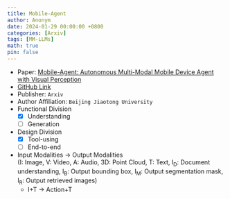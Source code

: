 ```yaml
---
title: Mobile-Agent
author: Anonym
date: 2024-01-29 00:00:00 +0800
categories: [Arxiv]
tags: [MM-LLMs]
math: true
pin: false
---
```


- Paper: [Mobile-Agent: Autonomous Multi-Modal Mobile Device Agent with Visual Perception](https://arxiv.org/abs/2401.16158)
- [GitHub Link](https://github.com/X-PLUG/MobileAgent)
- Publisher: `Arxiv`
- Author Affiliation: `Beijing Jiaotong University`
- Functional Division
  + [x] Understanding
  + [ ] Generation
- Design Division
  + [x] Tool-using
  + [ ] End-to-end
- Input Modalities $\rightarrow$ Output Modalities <br />(I: Image, V: Video, A: Audio, 3D: Point Cloud, T: Text, I<sub>D</sub>: Document understanding, I<sub>B</sub>: Output bounding box, I<sub>M</sub>: Output segmentation mask, I<sub>R</sub>: Output retrieved images)
  + I+T $\rightarrow$ Action+T
